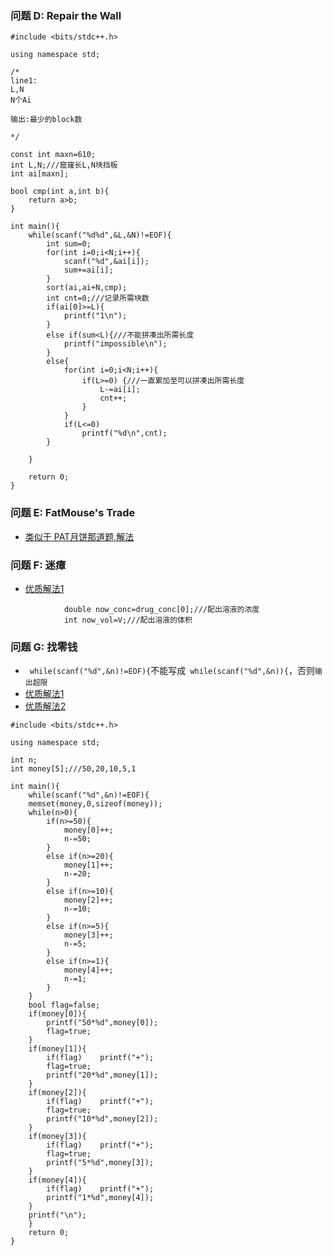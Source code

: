 ### 问题 D: Repair the Wall

```
#include <bits/stdc++.h>

using namespace std;

/*
line1:
L,N
N个Ai

输出:最少的block数

*/

const int maxn=610;
int L,N;///窟窿长L,N块挡板
int ai[maxn];

bool cmp(int a,int b){
    return a>b;
}

int main(){
    while(scanf("%d%d",&L,&N)!=EOF){
        int sum=0;
        for(int i=0;i<N;i++){
            scanf("%d",&ai[i]);
            sum+=ai[i];
        }
        sort(ai,ai+N,cmp);
        int cnt=0;///记录所需块数
        if(ai[0]>=L){
            printf("1\n");
        }
        else if(sum<L){///不能拼凑出所需长度
            printf("impossible\n");
        }
        else{
            for(int i=0;i<N;i++){
                if(L>=0) {///一直累加至可以拼凑出所需长度
                    L-=ai[i];
                    cnt++;
                }
            }
            if(L<=0)
                printf("%d\n",cnt);
        }

    }

    return 0;
}
```
### 问题 E: FatMouse's Trade
* [类似于 PAT月饼那道题,解法](https://blog.csdn.net/wchzh2015/article/details/101978740)

### 问题 F: 迷瘴

* [优质解法1](https://blog.csdn.net/ActionBeam/article/details/88423881)
```
			double now_conc=drug_conc[0];///配出溶液的浓度
			int now_vol=V;///配出溶液的体积
```

### 问题 G: 找零钱
* ``` while(scanf("%d",&n)!=EOF){```不能写成``` while(scanf("%d",&n)){```，否则```输出超限```
* [优质解法1](https://blog.csdn.net/Inniss_/article/details/87889163)
* [优质解法2](https://blog.csdn.net/Rhao999/article/details/104129656)
```
#include <bits/stdc++.h>

using namespace std;

int n;
int money[5];///50,20,10,5,1

int main(){
    while(scanf("%d",&n)!=EOF){
    memset(money,0,sizeof(money));
    while(n>0){
        if(n>=50){
            money[0]++;
            n-=50;
        }
        else if(n>=20){
            money[1]++;
            n-=20;
        }
        else if(n>=10){
            money[2]++;
            n-=10;
        }
        else if(n>=5){
            money[3]++;
            n-=5;
        }
        else if(n>=1){
            money[4]++;
            n-=1;
        }
    }
    bool flag=false;
    if(money[0]){
        printf("50*%d",money[0]);
        flag=true;
    }
    if(money[1]){
        if(flag)    printf("+");
        flag=true;
        printf("20*%d",money[1]);
    }
    if(money[2]){
        if(flag)    printf("+");
        flag=true;
        printf("10*%d",money[2]);
    }
    if(money[3]){
        if(flag)    printf("+");
        flag=true;
        printf("5*%d",money[3]);
    }
    if(money[4]){
        if(flag)    printf("+");
        printf("1*%d",money[4]);
    }
    printf("\n");
    }
    return 0;
}
```





